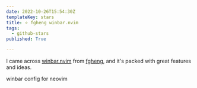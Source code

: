 ```yaml
---
date: 2022-10-26T15:54:30Z
templateKey: stars
title: ⭐ fgheng winbar.nvim
tags:
  - github-stars
published: True

---
```


I came across [winbar.nvim](https://github.com/fgheng/winbar.nvim) from [fgheng](https://github.com/fgheng), and it's packed with great features and ideas.

winbar config for neovim
